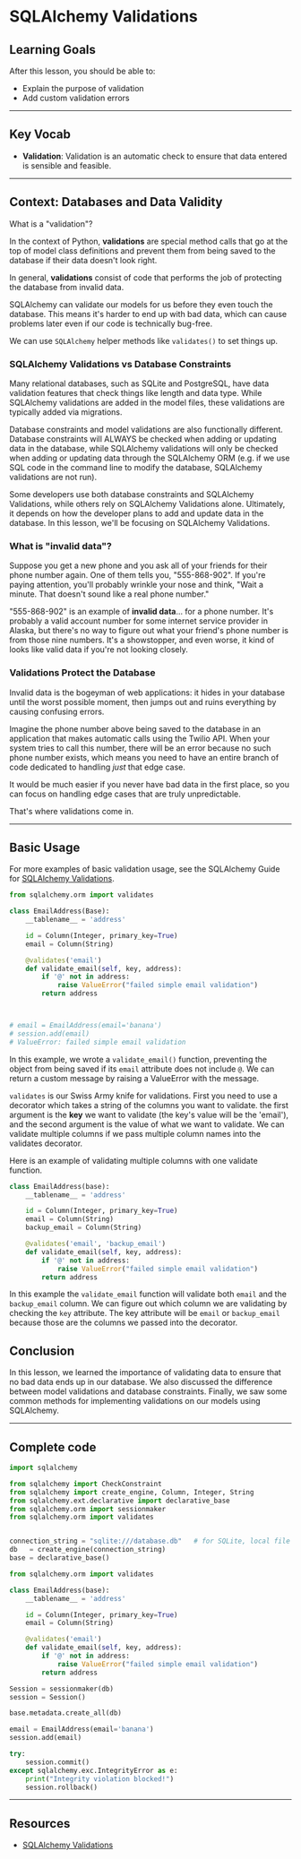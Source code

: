 # SQLAlchemy Validations

## Learning Goals

After this lesson, you should be able to:

- Explain the purpose of validation
- Add custom validation errors

***

## Key Vocab

- **Validation**: Validation is an automatic check to ensure that data entered is sensible and feasible.

***

## Context: Databases and Data Validity

What is a "validation"?

In the context of Python, **validations** are special method calls that go at the top
of model class definitions and prevent them from being saved to the database if
their data doesn't look right.

In general, **validations** consist of code that performs the job of protecting
the database from invalid data.

SQLAlchemy can validate our models for us before they even touch the database.
This means it's harder to end up with bad data, which can cause problems later
even if our code is technically bug-free.

We can use `SQLAlchemy` helper methods like `validates()` to set things
up.

### SQLAlchemy Validations vs Database Constraints

Many relational databases, such as SQLite and PostgreSQL, have data validation
features that check things like length and data type. While SQLAlchemy
validations are added in the model files, these validations are typically added
via migrations.

Database constraints and model validations are also functionally different.
Database constraints will ALWAYS be checked when adding or updating data in the
database, while SQLAlchemy validations will only be checked when adding or
updating data through the SQLAlchemy ORM (e.g. if we use SQL code in the command line to
modify the database, SQLAlchemy validations are not run).

Some developers use both database constraints and SQLAlchemy Validations,
while others rely on SQLAlchemy Validations alone. Ultimately, it depends on
how the developer plans to add and update data in the database. In this lesson,
we'll be focusing on SQLAlchemy Validations.

### What is "invalid data"?

Suppose you get a new phone and you ask all of your friends for their phone
number again. One of them tells you, "555-868-902". If you're paying attention,
you'll probably wrinkle your nose and think, "Wait a minute. That doesn't sound
like a real phone number."

"555-868-902" is an example of **invalid data**... for a phone number. It's
probably a valid account number for some internet service provider in Alaska,
but there's no way to figure out what your friend's phone number is from those
nine numbers. It's a showstopper, and even worse, it kind of looks like valid
data if you're not looking closely.

### Validations Protect the Database

Invalid data is the bogeyman of web applications: it hides in your database
until the worst possible moment, then jumps out and ruins everything by causing
confusing errors.

Imagine the phone number above being saved to the database in an application
that makes automatic calls using the Twilio API. When your system tries to call
this number, there will be an error because no such phone number exists, which
means you need to have an entire branch of code dedicated to handling _just_
that edge case.

It would be much easier if you never have bad data in the first place, so you
can focus on handling edge cases that are truly unpredictable.

That's where validations come in.

***

## Basic Usage

For more examples of basic validation usage, see the SQLAlchemy Guide for
[SQLAlchemy Validations][SQLAlchemy Validations].

```py
from sqlalchemy.orm import validates

class EmailAddress(Base):
    __tablename__ = 'address'

    id = Column(Integer, primary_key=True)
    email = Column(String)

    @validates('email')
    def validate_email(self, key, address):
        if '@' not in address:
            raise ValueError("failed simple email validation")
        return address



# email = EmailAddress(email='banana')
# session.add(email)
# ValueError: failed simple email validation
```

In this example, we wrote a `validate_email()` function, preventing the object from being saved if its
`email` attribute does not include `@`. We can return a custom message by raising a ValueError with the message.

`validates` is our Swiss Army knife for validations. First you need to use a decorator which takes a string of the columns you want to validate.
the first argument is the **key** we want to validate (the key's value will be the 'email'), and the second argument is the value of what we want to validate.
We can validate multiple columns if we pass multiple column names into the validates decorator.

Here is an example of validating multiple columns with one validate function.

```py
class EmailAddress(base):
    __tablename__ = 'address'

    id = Column(Integer, primary_key=True)
    email = Column(String)
    backup_email = Column(String)

    @validates('email', 'backup_email')
    def validate_email(self, key, address):
        if '@' not in address:
            raise ValueError("failed simple email validation")
        return address
```

In this example the `validate_email` function will validate both `email` and the `backup_email` column. We can figure out which column we are validating by
checking the `key` attribute. The key attribute will be `email` or `backup_email` because those are the columns we passed into the decorator.

## Conclusion

In this lesson, we learned the importance of validating data to ensure that no
bad data ends up in our database. We also discussed the difference between model
validations and database constraints. Finally, we saw some common methods for
implementing validations on our models using SQLAlchemy.

***

## Complete code

```py
import sqlalchemy

from sqlalchemy import CheckConstraint
from sqlalchemy import create_engine, Column, Integer, String
from sqlalchemy.ext.declarative import declarative_base
from sqlalchemy.orm import sessionmaker
from sqlalchemy.orm import validates


connection_string = "sqlite:///database.db"   # for SQLite, local file
db   = create_engine(connection_string)
base = declarative_base()

from sqlalchemy.orm import validates

class EmailAddress(base):
    __tablename__ = 'address'

    id = Column(Integer, primary_key=True)
    email = Column(String)

    @validates('email')
    def validate_email(self, key, address):
        if '@' not in address:
            raise ValueError("failed simple email validation")
        return address

Session = sessionmaker(db)
session = Session()

base.metadata.create_all(db)

email = EmailAddress(email='banana')
session.add(email)

try:
    session.commit()
except sqlalchemy.exc.IntegrityError as e:
    print("Integrity violation blocked!")
    session.rollback()

```

***

## Resources

- [SQLAlchemy Validations][SQLAlchemy Validations]

[SQLAlchemy Validations]: https://docs.sqlalchemy.org/en/14/orm/mapped_attributes.html
